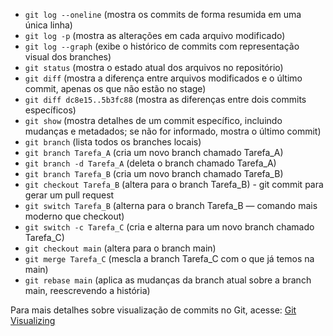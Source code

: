 - `git log --oneline`         (mostra os commits de forma resumida em uma única linha)
- `git log -p`                (mostra as alterações em cada arquivo modificado)
- `git log --graph`           (exibe o histórico de commits com representação visual dos branches)
- `git status`                (mostra o estado atual dos arquivos no repositório)
- `git diff`                  (mostra a diferença entre arquivos modificados e o último commit, apenas os que não estão no stage)
- `git diff dc8e15..5b3fc88`  (mostra as diferenças entre dois commits específicos)
- `git show`                  (mostra detalhes de um commit específico, incluindo mudanças e metadados; se não for informado, mostra o último commit)
- `git branch`                (lista todos os branches locais)
- `git branch Tarefa_A`       (cria um novo branch chamado Tarefa_A)
- `git branch -d Tarefa_A`    (deleta o branch chamado Tarefa_A)
- `git branch Tarefa_B`       (cria um novo branch chamado Tarefa_B)
- `git checkout Tarefa_B`     (altera para o branch Tarefa_B) - git commit para gerar um pull request
- `git switch Tarefa_B`       (alterna para o branch Tarefa_B — comando mais moderno que checkout)
- `git switch -c Tarefa_C`    (cria e alterna para um novo branch chamado Tarefa_C)
- `git checkout main`         (altera para o branch main)
- `git merge Tarefa_C`        (mescla a branch Tarefa_C com o que já temos na main)
- `git rebase main`           (aplica as mudanças da branch atual sobre a branch main, reescrevendo a história)

Para mais detalhes sobre visualização de commits no Git, acesse: [Git Visualizing](https://git-school.github.io/visualizing-git/)
